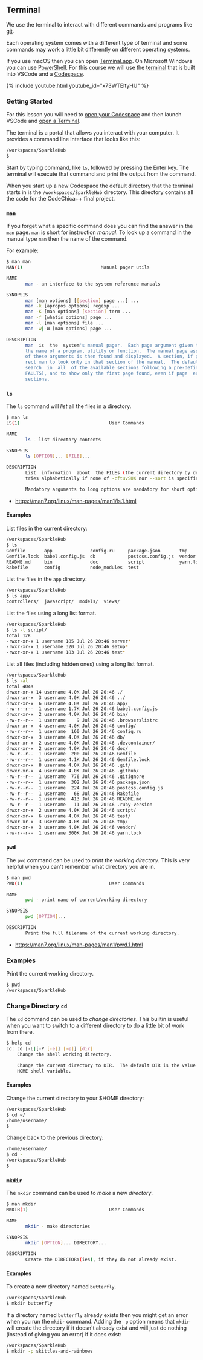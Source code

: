 ## Terminal

We use the terminal to interact with different commands and programs like
[git][git].

Each operating system comes with a different type of terminal and some commands
may work a little bit differently on different operating systems.

If you use macOS then you can open [Terminal.app][terminal.app].
On Microsoft Windows you can use [PowerShell][powershell].
For this course we will use the [terminal][integrated_terminal] that is built
into VSCode and a [Codespace][codespace].

{% include youtube.html youtube_id="x73WTEltyHU" %}

### Getting Started

For this lesson you will need to [open your Codespace][codespace] and then
launch VSCode and [open a Terminal][integrated_terminal].

The terminal is a portal that allows you interact with your computer.
It provides a command line interface that looks like this:

```bash
/workspaces/SparkleHub
$
```

Start by typing command, like `ls`, followed by pressing the Enter key.
The terminal will execute that command and print the output from the command.

When you start up a new Codespace the default directory that the
terminal starts in is the `/workspaces/SparkleHub` directory. This directory
contains all the code for the CodeChica++ final project.

### `man`

If you forget what a specific command does you can find the answer in the `man`
page. `man` is short for instruction *manual*. To look up a command in the
manual type `man` then the name of the command.

For example:

```bash
$ man man
MAN(1)                             Manual pager utils                             MAN(1)

NAME
       man - an interface to the system reference manuals

SYNOPSIS
       man [man options] [[section] page ...] ...
       man -k [apropos options] regexp ...
       man -K [man options] [section] term ...
       man -f [whatis options] page ...
       man -l [man options] file ...
       man -w|-W [man options] page ...

DESCRIPTION
       man  is  the  system's manual pager.  Each page argument given to man is normally
       the name of a program, utility or function.  The manual page associated with each
       of these arguments is then found and displayed.  A section, if provided, will di‐
       rect man to look only in that section of the manual.  The default  action  is  to
       search  in  all  of the available sections following a pre-defined order (see DE‐
       FAULTS), and to show only the first page found, even if page  exists  in  several
       sections.
```

### `ls`

The `ls` command will *list* all the files in a directory.

```bash
$ man ls
LS(1)                                 User Commands                                LS(1)

NAME
       ls - list directory contents

SYNOPSIS
       ls [OPTION]... [FILE]...

DESCRIPTION
       List  information  about  the FILEs (the current directory by default).  Sort en‐
       tries alphabetically if none of -cftuvSUX nor --sort is specified.

       Mandatory arguments to long options are mandatory for short options too.
```
- https://man7.org/linux/man-pages/man1/ls.1.html

#### Examples

List files in the current directory:

```bash
/workspaces/SparkleHub
$ ls
Gemfile       app              config.ru     package.json       tmp
Gemfile.lock  babel.config.js  db            postcss.config.js  vendor
README.md     bin              doc           script             yarn.lock
Rakefile      config           node_modules  test
```

List the files in the `app` directory:

```bash
/workspaces/SparkleHub
$ ls app/
controllers/  javascript/  models/  views/
```

List the files using a long list format.

```bash
/workspaces/SparkleHub
$ ls -l script/
total 12K
-rwxr-xr-x 1 username 185 Jul 26 20:46 server*
-rwxr-xr-x 1 username 320 Jul 26 20:46 setup*
-rwxr-xr-x 1 username 183 Jul 26 20:46 test*
```

List all files (including hidden ones) using a long list format.

```bash
/workspaces/SparkleHub
$ ls -al
total 404K
drwxr-xr-x 14 username 4.0K Jul 26 20:46 ./
drwxr-xr-x  3 username 4.0K Jul 26 20:46 ../
drwxr-xr-x  6 username 4.0K Jul 26 20:46 app/
-rw-r--r--  1 username 1.7K Jul 26 20:46 babel.config.js
drwxr-xr-x  2 username 4.0K Jul 26 20:46 bin/
-rw-r--r--  1 username    9 Jul 26 20:46 .browserslistrc
drwxr-xr-x  4 username 4.0K Jul 26 20:46 config/
-rw-r--r--  1 username  160 Jul 26 20:46 config.ru
drwxr-xr-x  3 username 4.0K Jul 26 20:46 db/
drwxr-xr-x  2 username 4.0K Jul 26 20:46 .devcontainer/
drwxr-xr-x  2 username 4.0K Jul 26 20:46 doc/
-rw-r--r--  1 username  200 Jul 26 20:46 Gemfile
-rw-r--r--  1 username 4.1K Jul 26 20:46 Gemfile.lock
drwxr-xr-x  8 username 4.0K Jul 26 20:46 .git/
drwxr-xr-x  4 username 4.0K Jul 26 20:46 .github/
-rw-r--r--  1 username  776 Jul 26 20:46 .gitignore
-rw-r--r--  1 username  302 Jul 26 20:46 package.json
-rw-r--r--  1 username  224 Jul 26 20:46 postcss.config.js
-rw-r--r--  1 username   68 Jul 26 20:46 Rakefile
-rw-r--r--  1 username  413 Jul 26 20:46 README.md
-rw-r--r--  1 username   11 Jul 26 20:46 .ruby-version
drwxr-xr-x  2 username 4.0K Jul 26 20:46 script/
drwxr-xr-x  6 username 4.0K Jul 26 20:46 test/
drwxr-xr-x  3 username 4.0K Jul 26 20:46 tmp/
drwxr-xr-x  3 username 4.0K Jul 26 20:46 vendor/
-rw-r--r--  1 username 300K Jul 26 20:46 yarn.lock
```

### `pwd`

The `pwd` command can be used to *print* the *working directory*. This is very
helpful when you can't remember what directory you are in.

```bash
$ man pwd
PWD(1)                                User Commands                               PWD(1)

NAME
       pwd - print name of current/working directory

SYNOPSIS
       pwd [OPTION]...

DESCRIPTION
       Print the full filename of the current working directory.
```
- https://man7.org/linux/man-pages/man1/pwd.1.html

### Examples

Print the current working directory.

```bash
$ pwd
/workspaces/SparkleHub
```

### Change Directory `cd`

The `cd` command can be used to *change directories*.
This builtin is useful when you want to switch to a different directory to do a
little bit of work from there.

```bash
$ help cd
cd: cd [-L|[-P [-e]] [-@]] [dir]
    Change the shell working directory.

    Change the current directory to DIR.  The default DIR is the value of the
    HOME shell variable.
```

#### Examples

Change the current directory to your $HOME directory:

```bash
/workspaces/SparkleHub
$ cd ~/
/home/username/
$
```

Change back to the previous directory:

```bash
/home/username/
$ cd -
/workspaces/SparkleHub
$
```

### `mkdir`

The `mkdir` command can be used to *make* a new *directory*.

```bash
$ man mkdir
MKDIR(1)                              User Commands                             MKDIR(1)

NAME
       mkdir - make directories

SYNOPSIS
       mkdir [OPTION]... DIRECTORY...

DESCRIPTION
       Create the DIRECTORY(ies), if they do not already exist.
```

#### Examples

To create a new directory named `butterfly`.

```bash
/workspaces/SparkleHub
$ mkdir butterfly
```

If a directory named `butterfly` already exists then you might get an error when
you run the `mkdir` command. Adding the `-p` option means that `mkdir` will create the directory if it doesn't already exist and will just do nothing (instead of giving you an error) if it does exist:

```bash
/workspaces/SparkleHub
$ mkdir -p skittles-and-rainbows
```

[codespace]: ./github.html#codespaces
[git]: ./git.html
[integrated_terminal]: ./vscode.html#integrated-terminal
[powershell]: https://docs.microsoft.com/en-us/powershell/
[terminal.app]: https://support.apple.com/en-ca/guide/terminal/welcome/mac
